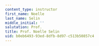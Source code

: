 ```yaml
---
content_type: instructor
first_name: Noelle
last_name: Selin
middle_initial: ''
salutation: Prof.
title: Prof. Noelle Selin
uid: b0eb6493-93ed-8dfb-8d97-c513b50857c4
---
```

